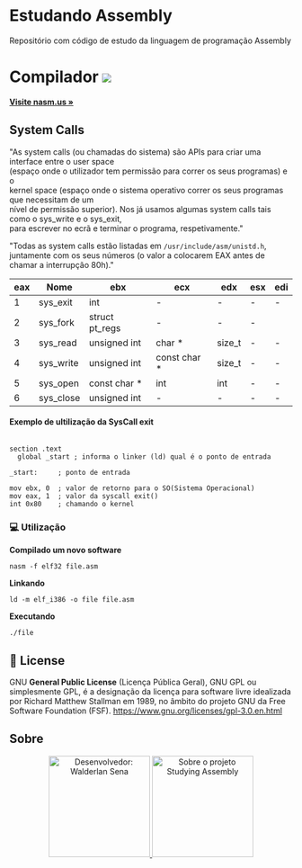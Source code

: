# Estudando Assembly
Repositório com código de estudo da linguagem de programação Assembly

<h1 aling="center">
  Compilador <img src="http://www.nasm.us/images/nasm.png">
</h1>
<p aling="center"><a href="http://www.nasm.us"><strong>Visite nasm.us &raquo;</strong></a></p>

## System	Calls

"As	system	calls	(ou	chamadas	do	sistema)	são	APIs	para	criar	uma	interface	entre	o	user	space	
(espaço	onde	o	utilizador tem	permissão	para	correr	os	seus	programas)	e	o	
kernel	space	(espaço	onde	o	sistema	operativo	correr	os seus programas	que	necessitam	de	um	
nível	de	permissão	superior).	Nos	já	usamos	algumas	system	calls	tais	como	o sys_write	e	o	sys_exit,	
para escrever	no	ecrã	e	terminar	o	programa,	respetivamente."
  
"Todas	as	system	calls	estão	listadas	em ```/usr/include/asm/unistd.h```,	juntamente	com	os	seus	números	
(o	valor	a colocarem	EAX	antes	de	chamar	a	interrupção	80h)."

eax | Nome    | ebx     | ecx | edx | esx | edi
----|---------|---------|-----|-----|-----|----
1   |sys_exit | int     |   - |  -  |  -  | - 
2   |sys_fork | struct pt_regs | -  | -   | -  
3   |sys_read | unsigned int |char * |size_t | - | -
4   |sys_write| unsigned int |const	char * | size_t | - | -
5   |sys_open |const	char * | int | int | - | -
6   |sys_close |unsigned	int | - | - | - | -

#### Exemplo de ultilização da SysCall exit

```assembly

section .text
  global _start ; informa o linker (ld) qual é o ponto de entrada

_start:     ; ponto de entrada

mov ebx, 0  ; valor de retorno para o SO(Sistema Operacional)
mov eax, 1  ; valor da syscall exit()
int 0x80    ; chamando o kernel
```
### :computer: Utilização

**Compilado um novo software**
```
nasm -f elf32 file.asm
```

**Linkando**
```
ld -m elf_i386 -o file file.asm
```

**Executando**
```
./file
```

## :page_facing_up: License
GNU **General Public License** (Licença Pública Geral), GNU GPL ou simplesmente GPL, é a designação da licença 
para software livre idealizada por Richard Matthew Stallman em 1989, no âmbito do projeto GNU da Free Software Foundation (FSF).
<https://www.gnu.org/licenses/gpl-3.0.en.html>

## Sobre 

<p align="center">
  <a href="https://www.mentesvirtuaissena.com/" target="_black">
    <img src="http://www.walderlan.xyz/wal.png" title="Desenvolvedor: Walderlan Sena" width="180" height="180">
    <img src="http://www.walderlan.xyz/assembly.png" title="Sobre o projeto Studying Assembly" width="180" height="180">
  </a>
</p>
